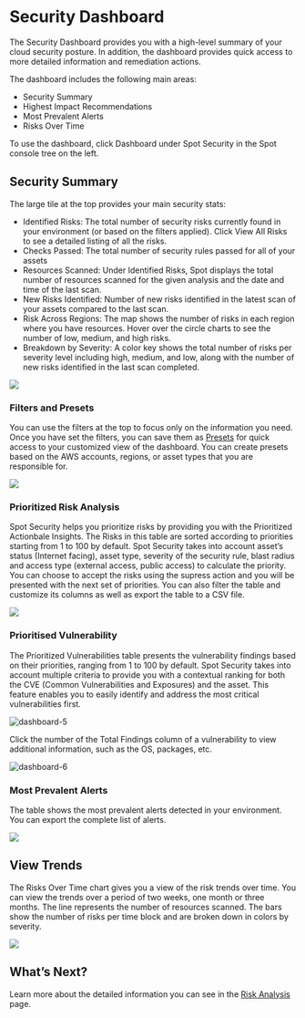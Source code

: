 <meta name="robots" content="noindex">

# Security Dashboard

The Security Dashboard provides you with a high-level summary of your cloud security posture. In addition, the dashboard provides quick access to more detailed information and remediation actions.

The dashboard includes the following main areas:
* Security Summary
* Highest Impact Recommendations
* Most Prevalent Alerts
* Risks Over Time

To use the dashboard, click Dashboard under Spot Security in the Spot console tree on the left.

## Security Summary

The large tile at the top provides your main security stats:
* Identified Risks: The total number of security risks currently found in your environment (or based on the filters applied). Click View All Risks to see a detailed listing of all the risks.
* Checks Passed: The total number of security rules passed for all of your assets
* Resources Scanned: Under Identified Risks, Spot displays the total number of resources scanned for the given analysis and the date and time of the last scan.
* New Risks Identified: Number of new risks identified in the latest scan of your assets compared to the last scan.
* Risk Across Regions: The map shows the number of risks in each region where you have resources. Hover over the circle charts to see the number of low, medium, and high risks.
* Breakdown by Severity: A color key shows the total number of risks per severity level including  high, medium, and low, along with the number of new risks identified in the last scan completed.

<img src="/spot-security/_media/spot-security-dashboard-a.png" />

### Filters and Presets

You can use the filters at the top to focus only on the information you need. Once you have set the filters, you can save them as [Presets](spot-security/features/security-dashboard/create-preset) for quick access to your customized view of the dashboard. You can create presets based on the AWS accounts, regions, or asset types that you are responsible for.

<img src="/spot-security/_media/spot-security-dashboard-b1.png" />

### Prioritized Risk Analysis

Spot Security helps you prioritize risks by providing you with the Prioritized Actionbale Insights. The Risks in this table are sorted according to priorities starting from 1 to 100 by default. Spot Security takes into account asset’s status (Internet facing), asset type, severity of the security rule, blast radius and access type (external access, public access) to calculate the priority. You can choose to accept the risks using the supress action and you will be presented with the next set of priorities. You can also filter the table and customize its columns as well as export the table to a CSV file.  

<img src="/spot-security/_media/dashboard-1.png" />

### Prioritised Vulnerability

The Prioritized Vulnerabilities table presents the vulnerability findings based on their priorities, ranging from 1 to 100 by default. Spot Security takes into account multiple criteria to provide you with a contextual ranking for both the CVE (Common Vulnerabilities and Exposures) and the asset. This feature enables you to easily identify and address the most critical vulnerabilities first.

![dashboard-5](https://github.com/spotinst/help/assets/106514736/cb2872db-e221-469e-a92d-658feacd6e88)

Click the number of the Total Findings column of a vulnerability to view additional information, such as the OS, packages, etc.

![dashboard-6](https://github.com/spotinst/help/assets/106514736/d75dbf9d-44f0-472a-87c2-b615497082d6)

### Most Prevalent Alerts

The table shows the most prevalent alerts detected in your environment. You can  export the complete list of alerts.  

<img src="/spot-security/_media/dashboard-2.png" />

## View Trends

The Risks Over Time chart gives you a view of the risk trends over time. You can view the trends over a period of two weeks, one month or three months. The line represents the number of resources scanned. The bars show the number of risks per time block and are broken down in colors by severity.

<img src="/spot-security/_media/spot-security-dashboard-e.png" />

## What’s Next?

Learn more about the detailed information you can see in the [Risk Analysis](spot-security/features/analyze-risks/) page.
